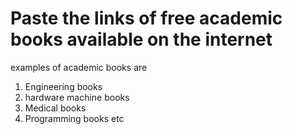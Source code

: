 # Paste the links of free academic books available on the internet

examples of academic books are
1) Engineering books
2) hardware machine books
3) Medical books
4) Programming books etc
